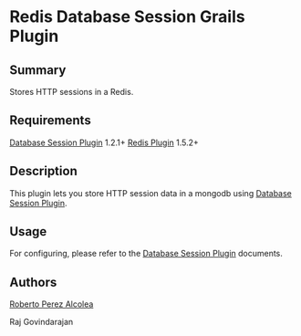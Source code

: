# Redis Database Session Grails Plugin

## Summary
Stores HTTP sessions in a Redis.

## Requirements
[Database Session Plugin](http://grails.org/plugin/database-session) 1.2.1+
[Redis Plugin](http://grails.org/plugin/redis) 1.5.2+

## Description

This plugin lets you store HTTP session data in a mongodb using [Database Session Plugin](http://grails.org/plugin/database-session).

## Usage

For configuring, please refer to the [Database Session Plugin](http://grails.org/plugin/database-session) documents.

## Authors
[Roberto Perez Alcolea](http://blog.perezalcolea.info)

Raj Govindarajan
